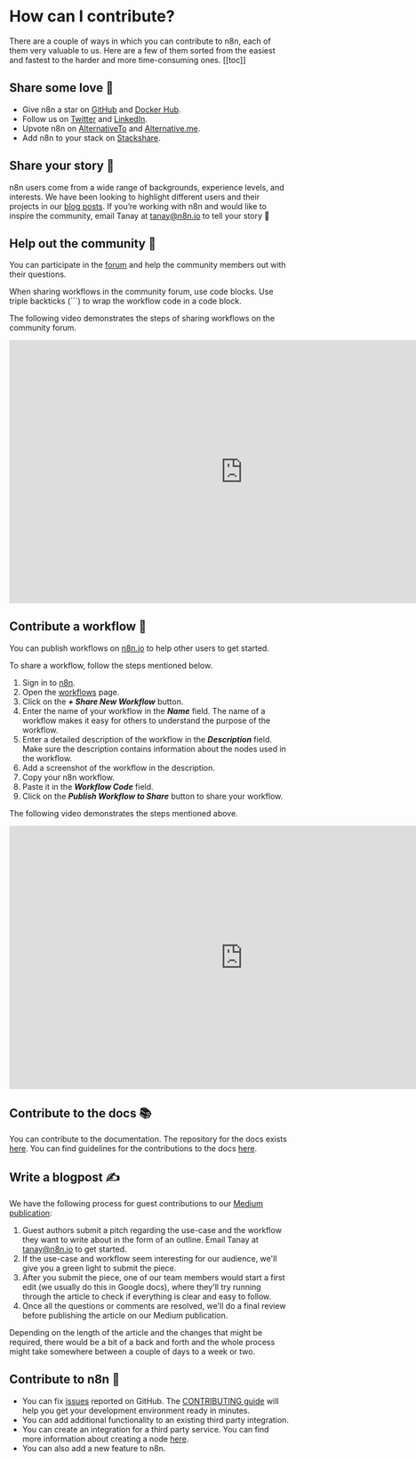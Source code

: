 # How can I contribute?

There are a couple of ways in which you can contribute to n8n, each of them very valuable to us. Here are a few of them sorted from the easiest and fastest to the harder and more time-consuming ones.
[[toc]]

## Share some love 💙

- Give n8n a star on [GitHub](https://github.com/n8n-io/n8n) and [Docker Hub](https://hub.docker.com/r/n8nio/n8n).
- Follow us on [Twitter](https://twitter.com/n8n_io) and [LinkedIn](https://www.linkedin.com/company/28491094).
- Upvote n8n on [AlternativeTo](https://alternativeto.net/software/n8n-io/) and [Alternative.me](https://alternative.me/n8n-io).
- Add n8n to your stack on [Stackshare](https://stackshare.io/n8n).


## Share your story 💌

n8n users come from a wide range of backgrounds, experience levels, and interests. We have been looking to highlight different users and their projects in our [blog posts](https://medium.com/n8n-io/tagged/interview). If you’re working with n8n and would like to inspire the community, email Tanay at tanay@n8n.io to tell your story 💌


## Help out the community 🤝

You can participate in the [forum](https://community.n8n.io/) and help the community members out with their questions.

When sharing workflows in the community forum, use code blocks. Use triple backticks (```) to wrap the workflow code in a code block.

The following video demonstrates the steps of sharing workflows on the community forum.

<div class="video-container">
    <iframe width="840" height="472.5" src="https://www.youtube.com/embed/dVC8yLqUvCE" frameborder="0" allow="accelerometer; autoplay; clipboard-write; encrypted-media; gyroscope; picture-in-picture" allowfullscreen></iframe>
</div>

## Contribute a workflow 🧬

You can publish workflows on [n8n.io](https://n8n.io/workflows) to help other users to get started.

To share a workflow, follow the steps mentioned below.

1. Sign in to [n8n](https://n8n.io/login).
2. Open the [workflows](https://n8n.io/workflows) page.
3. Click on the ***+ Share New Workflow*** button.
4. Enter the name of your workflow in the ***Name*** field. The name of a workflow makes it easy for others to understand the purpose of the workflow.
5. Enter a detailed description of the workflow in the ***Description*** field. Make sure the description contains information about the nodes used in the workflow.
6. Add a screenshot of the workflow in the description.
7. Copy your n8n workflow.
8. Paste it in the ***Workflow Code*** field.
9. Click on the ***Publish Workflow to Share*** button to share your workflow.

The following video demonstrates the steps mentioned above.

<div class="video-container">
    <iframe width="840" height="472.5" src="https://www.youtube.com/embed/pifW8extABQ" frameborder="0" allow="accelerometer; autoplay; clipboard-write; encrypted-media; gyroscope; picture-in-picture" allowfullscreen></iframe>
</div>

## Contribute to the docs 📚

You can contribute to the documentation. The repository for the docs exists [here](https://github.com/n8n-io/n8n-docs). You can find guidelines for the contributions to the docs [here](https://github.com/n8n-io/n8n-docs/blob/master/CONTRIBUTING.md).


## Write a blogpost ✍️

We have the following process for guest contributions to our [Medium publication](https://medium.com/n8n-io):
1. Guest authors submit a pitch regarding the use-case and the workflow they want to write about in the form of an outline. Email Tanay at tanay@n8n.io to get started.
2. If the use-case and workflow seem interesting for our audience, we'll give you a green light to submit the piece.
3. After you submit the piece, one of our team members would start a first edit (we usually do this in Google docs), where they'll try running through the article to check if everything is clear and easy to follow.
4. Once all the questions or comments are resolved, we'll do a final review before publishing the article on our Medium publication.

Depending on the length of the article and the changes that might be required, there would be a bit of a back and forth and the whole process might take somewhere between a couple of days to a week or two.


## Contribute to n8n 🔨

- You can fix [issues](https://github.com/n8n-io/n8n/issues) reported on GitHub. The [CONTRIBUTING guide](https://github.com/n8n-io/n8n/blob/master/CONTRIBUTING.md) will help you get your development environment ready in minutes.
- You can add additional functionality to an existing third party integration.
- You can create an integration for a third party service. You can find more information about creating a node [here](../nodes/creating-nodes/create-node.md).
- You can also add a new feature to n8n.
